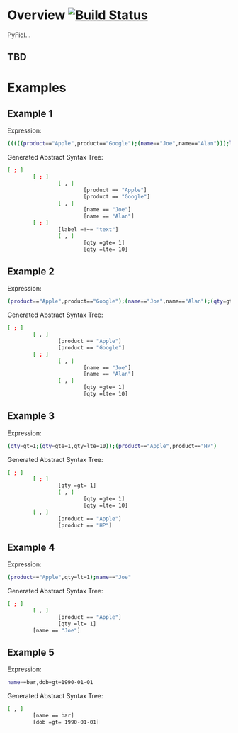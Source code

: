 # Overview [![Build Status](https://travis-ci.org/hailpam/pyfiql.svg?branch=main)](https://travis-ci.org/hailpam/pyfiql)
PyFiql...

## TBD

# Examples
## Example 1
Expression:
```bash
(((((product=="Apple",product=="Google");(name=="Joe",name=="Alan")));label=!~="text";(qty=gte=1,qty=lte=10)))
```

Generated Abstract Syntax Tree:
```bash
[ ; ]
        [ ; ]
                [ , ]
                        [product == "Apple"]
                        [product == "Google"]
                [ , ]
                        [name == "Joe"]
                        [name == "Alan"]
        [ ; ]
                [label =!~= "text"]
                [ , ]
                        [qty =gte= 1]
                        [qty =lte= 10]
```

## Example 2
Expression:
```bash
(product=="Apple",product=="Google");(name=="Joe",name=="Alan");(qty=gte=1,qty=lte=10)
```

Generated Abstract Syntax Tree:
```bash
[ ; ]
        [ , ]
                [product == "Apple"]
                [product == "Google"]
        [ ; ]
                [ , ]
                        [name == "Joe"]
                        [name == "Alan"]
                [ , ]
                        [qty =gte= 1]
                        [qty =lte= 10]
```

## Example 3
Expression:
```bash
(qty=gt=1;(qty=gte=1,qty=lte=10));(product=="Apple",product=="HP")
```

Generated Abstract Syntax Tree:
```bash
[ ; ]
        [ ; ]
                [qty =gt= 1]
                [ , ]
                        [qty =gte= 1]
                        [qty =lte= 10]
        [ , ]
                [product == "Apple"]
                [product == "HP"]
```

## Example 4
Expression:
```bash
(product=="Apple",qty=lt=1);name=="Joe"
```

Generated Abstract Syntax Tree:
```bash
[ ; ]
        [ , ]
                [product == "Apple"]
                [qty =lt= 1]
        [name == "Joe"]
```

## Example 5
Expression:
```bash
name==bar,dob=gt=1990-01-01
```

Generated Abstract Syntax Tree:
```bash
[ , ]
        [name == bar]
        [dob =gt= 1990-01-01]
```